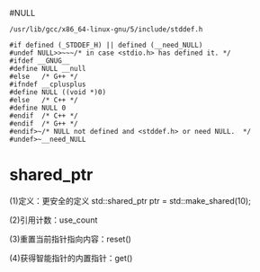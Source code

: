
#NULL
```
/usr/lib/gcc/x86_64-linux-gnu/5/include/stddef.h

#if defined (_STDDEF_H) || defined (__need_NULL)
#undef NULL>>~~~/* in case <stdio.h> has defined it. */
#ifdef __GNUG__
#define NULL __null
#else   /* G++ */                                                                                                                                                                                       
#ifndef __cplusplus
#define NULL ((void *)0)
#else   /* C++ */
#define NULL 0
#endif  /* C++ */
#endif  /* G++ */
#endif>~/* NULL not defined and <stddef.h> or need NULL.  */
#undef>~__need_NULL
```

# shared_ptr
(1)定义：更安全的定义 std::shared_ptr<int> ptr = std::make_shared<int>(10);

(2)引用计数：use_count

(3)重置当前指针指向内容：reset()

(4)获得智能指针的内置指针：get()
